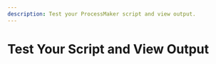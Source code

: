 ```yaml
---
description: Test your ProcessMaker script and view output.
---
```


# Test Your Script and View Output

